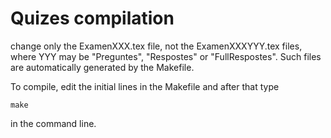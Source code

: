# Quizes compilation

change only the <date>ExamenXXX.tex file, not the <date>ExamenXXXYYY.tex files, where YYY may be "Preguntes", "Respostes" or "FullRespostes". Such files are automatically generated by the Makefile.

To compile, edit the initial lines in the Makefile and after that type 

```make```

in the command line.
